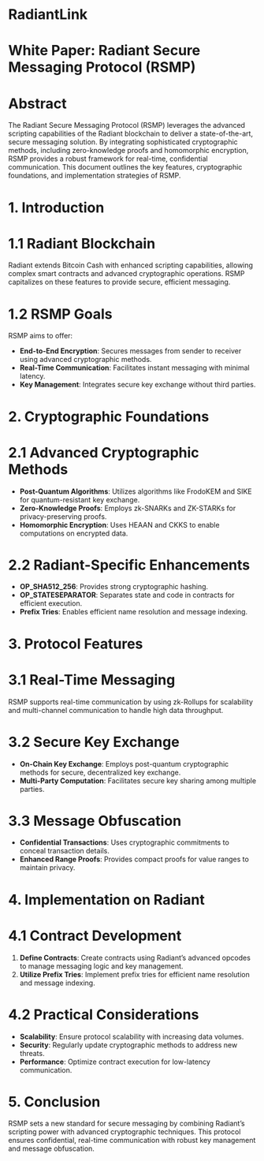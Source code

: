 # RadiantLink
# White Paper: Radiant Secure Messaging Protocol (RSMP)

# Abstract

The Radiant Secure Messaging Protocol (RSMP) leverages the advanced scripting capabilities of the Radiant blockchain to deliver a state-of-the-art, secure messaging solution. By integrating sophisticated cryptographic methods, including zero-knowledge proofs and homomorphic encryption, RSMP provides a robust framework for real-time, confidential communication. This document outlines the key features, cryptographic foundations, and implementation strategies of RSMP.

# 1. Introduction

# 1.1 Radiant Blockchain

Radiant extends Bitcoin Cash with enhanced scripting capabilities, allowing complex smart contracts and advanced cryptographic operations. RSMP capitalizes on these features to provide secure, efficient messaging.

# 1.2 RSMP Goals

RSMP aims to offer:

- **End-to-End Encryption**: Secures messages from sender to receiver using advanced cryptographic methods.
- **Real-Time Communication**: Facilitates instant messaging with minimal latency.
- **Key Management**: Integrates secure key exchange without third parties.

# 2. Cryptographic Foundations

# 2.1 Advanced Cryptographic Methods

- **Post-Quantum Algorithms**: Utilizes algorithms like FrodoKEM and SIKE for quantum-resistant key exchange.
- **Zero-Knowledge Proofs**: Employs zk-SNARKs and ZK-STARKs for privacy-preserving proofs.
- **Homomorphic Encryption**: Uses HEAAN and CKKS to enable computations on encrypted data.

# 2.2 Radiant-Specific Enhancements

- **OP_SHA512_256**: Provides strong cryptographic hashing.
- **OP_STATESEPARATOR**: Separates state and code in contracts for efficient execution.
- **Prefix Tries**: Enables efficient name resolution and message indexing.

# 3. Protocol Features

# 3.1 Real-Time Messaging

RSMP supports real-time communication by using zk-Rollups for scalability and multi-channel communication to handle high data throughput.

# 3.2 Secure Key Exchange

- **On-Chain Key Exchange**: Employs post-quantum cryptographic methods for secure, decentralized key exchange.
- **Multi-Party Computation**: Facilitates secure key sharing among multiple parties.

# 3.3 Message Obfuscation

- **Confidential Transactions**: Uses cryptographic commitments to conceal transaction details.
- **Enhanced Range Proofs**: Provides compact proofs for value ranges to maintain privacy.

# 4. Implementation on Radiant

# 4.1 Contract Development

1. **Define Contracts**: Create contracts using Radiant’s advanced opcodes to manage messaging logic and key management.
2. **Utilize Prefix Tries**: Implement prefix tries for efficient name resolution and message indexing.

# 4.2 Practical Considerations

- **Scalability**: Ensure protocol scalability with increasing data volumes.
- **Security**: Regularly update cryptographic methods to address new threats.
- **Performance**: Optimize contract execution for low-latency communication.

# 5. Conclusion

RSMP sets a new standard for secure messaging by combining Radiant’s scripting power with advanced cryptographic techniques. This protocol ensures confidential, real-time communication with robust key management and message obfuscation.
